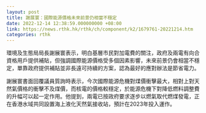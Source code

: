```yaml
---
layout: post
title: 謝展寰：國際能源價格未來前景仍相當不穩定
date: 2022-12-14 12:38:59.000000000 +08:00
link: https://news.rthk.hk/rthk/ch/component/k2/1679761-20221214.htm
categories: rthk
---
```


環境及生態局局長謝展寰表示，明白基層市民對加電費的關注，政府及兩電有向合資格用戶提供補貼，但強調國際能源價格受多個因素影響，未來前景仍會相當不穩定，單靠政府提供補貼並非長遠可持續的方案，認為最好的應對辦法是節省電力。

謝展寰書面回覆議員質詢時表示，今次國際能源危機對煤價衝擊最大，相對上對天然氣價格的衝擊不及煤價，而核電的價格較穩定，於能源危機下對降低燃料調整費的升幅可以起一定作用。他提到，兩電已按政府要求逐步以燃氣取代燃煤發電，正在香港水域共同設置海上液化天然氣接收站，預計在2023年投入運作。
